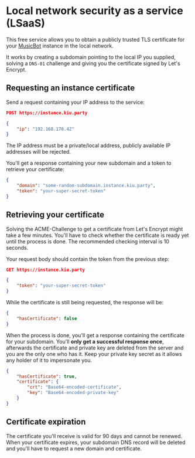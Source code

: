 # Local network security as a service (LSaaS)

This free service allows you to obtain a publicly trusted TLS certificate for your
[MusicBot](https://github.com/BjoernPetersen/MusicBot) instance in the local network.

It works by creating a subdomain pointing to the local IP you supplied, solving a `DNS-01` challenge
and giving you the certificate signed by Let's Encrypt.

## Requesting an instance certificate

Send a request containing your IP address to the service:

```json
POST https://instance.kiu.party

{
    "ip": "192.168.178.42"
}
```

The IP address must be a private/local address, publicly available IP addresses will be rejected.

You'll get a response containing your new subdomain and a token to retrieve your certificate:

```json
{
    "domain": "some-random-subdomain.instance.kiu.party",
    "token": "your-super-secret-token"
}
```

## Retrieving your certificate

Solving the ACME-Challenge to get a certificate from Let's Encrypt might take a few minutes.
You'll have to check whether the certificate is ready yet until the process is done. The recommended
checking interval is 10 seconds.

Your request body should contain the token from the previous step:

```json
GET https://instance.kiu.party

{
    "token": "your-super-secret-token"
}
```

While the certificate is still being requested, the response will be:

```json
{
    "hasCertificate": false
}
```

When the process is done, you'll get a response containing the certificate for your subdomain.
You'll **only get a successful response once**, afterwards the certificate and private key are
deleted from the server and you are the only one who has it.
Keep your private key secret as it allows any holder of it to impersonate you.

```json
{
    "hasCertificate": true,
    "certificate": {
        "crt": "Base64-encoded-certificate",
        "key": "Base64-encoded-private-key"
    }
}
```

## Certificate expiration

The certificate you'll receive is valid for 90 days and cannot be renewed. When your certificate
expires, your subdomain DNS record will be deleted and you'll have to request a new domain and
certificate.

